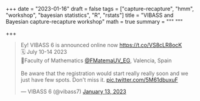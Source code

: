 +++
date = "2023-01-16"
draft = false
tags = ["capture-recapture", "hmm", "workshop", "bayesian statistics", "R", "rstats"]
title = "VIBASS and Bayesian capture-recapture workshop"
math = true
summary = """
"""

+++

<blockquote class="twitter-tweet"><p lang="en" dir="ltr">Ey! VIBASS 6 is announced online now <a href="https://t.co/VS8cLR8ocK">https://t.co/VS8cLR8ocK</a><br>🗓️ July 10-14 2023<br>🚩Faculty of Mathematics <a href="https://twitter.com/FMatemaUV_EG?ref_src=twsrc%5Etfw">@FMatemaUV_EG</a>, Valencia, Spain <br><br>Be aware that the registration would start really really soon and we just have few spots. Don&#39;t miss it. <a href="https://t.co/5M61dbuxuF">pic.twitter.com/5M61dbuxuF</a></p>&mdash; VIBASS 6 (@vibass7) <a href="https://twitter.com/vibass7/status/1613928870192742401?ref_src=twsrc%5Etfw">January 13, 2023</a></blockquote> <script async src="https://platform.twitter.com/widgets.js" charset="utf-8"></script> 
